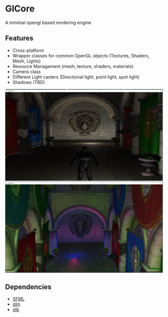 # GlCore
A minimal opengl based rendering engine  

## Features
* Cross-platform
* Wrapper classes for common OpenGL objects (Textures, Shaders, Mesh, Lights)
* Resource Management (mesh, texture, shaders, materials)
* Camera class
* Different Light casters (Directional light, point light, spot light)
* Shadows (TBD)

![screenshot1](https://raw.githubusercontent.com/pulkitjuneja/GlCore/develop/Assets/Screenshots/scr1.PNG)
![screenshot1](https://raw.githubusercontent.com/pulkitjuneja/GlCore/master/Assets/Screenshots/scr3.png)

## Dependencies
* [SFML](https://github.com/SFML/SFML) 
* [glm](https://github.com/g-truc/glm) 
* [stb](https://github.com/nothings/stb) 


